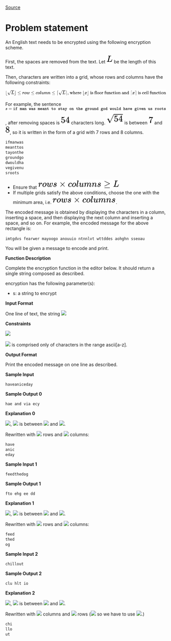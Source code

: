 [Source](https://www.hackerrank.com/challenges/encryption)
# Problem statement
An English text needs to be encrypted using the following encryption scheme. 


First, the spaces are removed from the text. Let ![](./Resources/Element1.svg) be the length of this text. 


Then, characters are written into a grid, whose rows and columns have the following constraints:



![](./Resources/Element2.svg)

For example, the sentence ![](./Resources/Element3.svg), after removing spaces is ![](./Resources/Element4.svg) characters long.  ![](./Resources/Element5.svg) is between ![](./Resources/Element6.svg) and ![](./Resources/Element7.svg), so it is written in the form of a grid with 7 rows and 8 columns. 

```
ifmanwas  
meanttos          
tayonthe  
groundgo  
dwouldha  
vegivenu  
sroots
```

* Ensure that ![](./Resources/Element8.svg)   
* If multiple grids satisfy the above conditions, choose the one with the minimum area, i.e. ![](./Resources/Element9.svg).  

The encoded message is obtained by displaying the characters in a column, inserting a space, and then displaying the next column and inserting a space, and so on. For example, the encoded message for the above rectangle is:  

```imtgdvs fearwer mayoogo anouuio ntnnlvt wttddes aohghn sseoau```  

You will be given a message to encode and print.


**Function Description**  

Complete the encryption function in the editor below.  It should return a single string composed as described.  

encryption has the following parameter(s):  


* s: a string to encrypt  


**Input Format**

One line of text, the string ![](./Resources/Element10.svg)


**Constraints**

![](./Resources/Element11.svg) 


![](./Resources/Element10.svg) is comprised only of characters in the range ascii[a-z].


**Output Format**

Print the encoded message on one line as described.


**Sample Input**

```
haveaniceday
```

**Sample Output 0**

```
hae and via ecy
```

**Explanation 0**  

![](./Resources/Element12.svg), ![](./Resources/Element13.svg) is between ![](./Resources/Element14.svg) and ![](./Resources/Element15.svg). 


Rewritten with ![](./Resources/Element14.svg) rows and ![](./Resources/Element15.svg) columns:

```
have
anic
eday
```

**Sample Input 1**

```
feedthedog    
```

**Sample Output 1**

```
fto ehg ee dd
```

**Explanation 1**  

![](./Resources/Element16.svg), ![](./Resources/Element17.svg) is between ![](./Resources/Element14.svg) and ![](./Resources/Element15.svg). 


Rewritten with ![](./Resources/Element14.svg) rows and ![](./Resources/Element15.svg) columns:  

```
feed
thed
og
```

**Sample Input 2**

```
chillout
```

**Sample Output 2**

```
clu hlt io
```

**Explanation 2**  

![](./Resources/Element18.svg), ![](./Resources/Element19.svg) is between ![](./Resources/Element20.svg) and ![](./Resources/Element14.svg). 


Rewritten with ![](./Resources/Element14.svg) columns and ![](./Resources/Element14.svg) rows (![](./Resources/Element21.svg) so we have to use ![](./Resources/Element22.svg).)

```
chi
llo
ut
```
